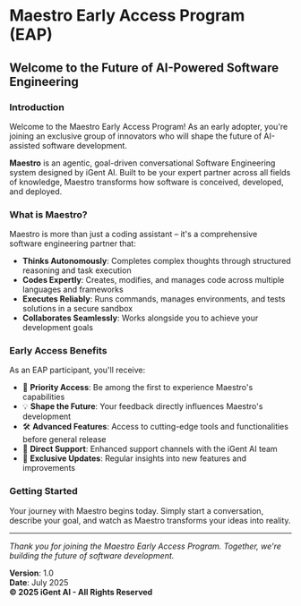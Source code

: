 # Maestro Early Access Program (EAP)

## Welcome to the Future of AI-Powered Software Engineering

### Introduction

Welcome to the Maestro Early Access Program! As an early adopter, you're joining an exclusive group of innovators who will shape the future of AI-assisted software development.

**Maestro** is an agentic, goal-driven conversational Software Engineering system designed by iGent AI. Built to be your expert partner across all fields of knowledge, Maestro transforms how software is conceived, developed, and deployed.

### What is Maestro?

Maestro is more than just a coding assistant – it's a comprehensive software engineering partner that:

- **Thinks Autonomously**: Completes complex thoughts through structured reasoning and task execution
- **Codes Expertly**: Creates, modifies, and manages code across multiple languages and frameworks
- **Executes Reliably**: Runs commands, manages environments, and tests solutions in a secure sandbox
- **Collaborates Seamlessly**: Works alongside you to achieve your development goals

### Early Access Benefits

As an EAP participant, you'll receive:

- 🚀 **Priority Access**: Be among the first to experience Maestro's capabilities
- 💡 **Shape the Future**: Your feedback directly influences Maestro's development
- 🛠️ **Advanced Features**: Access to cutting-edge tools and functionalities before general release
- 🤝 **Direct Support**: Enhanced support channels with the iGent AI team
- 🎯 **Exclusive Updates**: Regular insights into new features and improvements

### Getting Started

Your journey with Maestro begins today. Simply start a conversation, describe your goal, and watch as Maestro transforms your ideas into reality.

---

*Thank you for joining the Maestro Early Access Program. Together, we're building the future of software development.*

**Version**: 1.0  
**Date**: July 2025  
**© 2025 iGent AI - All Rights Reserved**